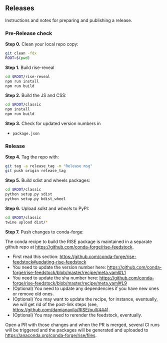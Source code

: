 ## Releases

Instructions and notes for preparing and publishing a release.

### Pre-Release check

**Step 0.** Clean your local repo copy:

```bash
git clean -fdx
ROOT=$(pwd)
```

**Step 1.** Build rise-reveal
```bash
cd $ROOT/rise-reveal
npm run install
npm run build
```
    

**Step 2.** Build the JS and CSS:

```bash
cd $ROOT/classic
npm install
npm run build
```

**Step 3.** Check for updated version numbers in

* `package.json`

### Release

**Step 4.** Tag the repo with:

```bash
git tag -a release_tag -m "Release msg"
git push origin release_tag
```

**Step 5.** Build sdist and wheels packages:    

```bash
cd $ROOT/classic
python setup.py sdist
python setup.py bdist_wheel
```

**Step 6.** Upload *sdist* and *wheels* to PyPI:

```bash
cd $ROOT/classic
twine upload dist/*
```

**Step 7.** Push changes to conda-forge:

The conda recipe to build the RISE package is maintained in a separate github repo at https://github.com/conda-forge/rise-feedstock.

* First read this section: https://github.com/conda-forge/rise-feedstock#updating-rise-feedstock
* You need to update the version number here: https://github.com/conda-forge/rise-feedstock/blob/master/recipe/meta.yaml#L1
* You need to update the sha number here: https://github.com/conda-forge/rise-feedstock/blob/master/recipe/meta.yaml#L9
* (Optional) You need to update any dependencies if you have new ones or remove old ones.
* (Optional) You may want to update the recipe, for instance, eventually, we will get rid of the post-link steps (see, https://github.com/damianavila/RISE/pull/444).
* (Optional) You may need to rerender the feedstock, eventually.

Open a PR with those changes and when the PR is merged, several CI runs will be triggered and the packages will be generated and uploaded to https://anaconda.org/conda-forge/rise/files.